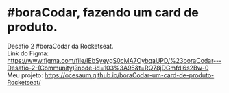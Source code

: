 # #boraCodar, fazendo um card de produto.
Desafio 2 #boraCodar da Rocketseat. <br>
Link do Figma: https://www.figma.com/file/IEbSyeygS0cMA7OybqaUPD/%23boraCodar---Desafio-2-(Community)?node-id=103%3A95&t=RQ78jDGmfdl6s2Bw-0 <br>
Meu projeto: https://ocesaum.github.io/boraCodar-um-card-de-produto-Rocketseat/
